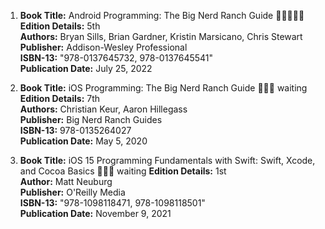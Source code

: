1. **Book Title:** Android Programming: The Big Nerd Ranch Guide 🚨🚨🚨🚨🚨
   **Edition Details:** 5th  
   **Authors:** Bryan Sills, Brian Gardner, Kristin Marsicano, Chris Stewart  
   **Publisher:** Addison-Wesley Professional  
   **ISBN-13:** "978-0137645732, 978-0137645541"  
   **Publication Date:** July 25, 2022

2. **Book Title:** iOS Programming: The Big Nerd Ranch Guide 📒🔐🚫 waiting
   **Edition Details:** 7th  
   **Authors:** Christian Keur, Aaron Hillegass  
   **Publisher:** Big Nerd Ranch Guides  
   **ISBN-13:** 978-0135264027  
   **Publication Date:** May 5, 2020

3. **Book Title:** iOS 15 Programming Fundamentals with Swift: Swift, Xcode, and Cocoa Basics 📒🔐🚫 waiting
   **Edition Details:** 1st  
   **Author:** Matt Neuburg  
   **Publisher:** O'Reilly Media  
   **ISBN-13:** "978-1098118471, 978-1098118501"  
   **Publication Date:** November 9, 2021
